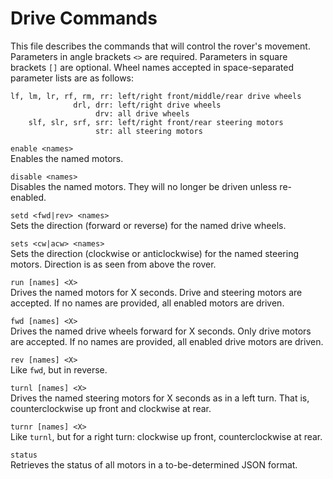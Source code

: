 Drive Commands
===
This file describes the commands that will control the rover's movement. Parameters in angle brackets `<>` are required. Parameters in square brackets `[]` are optional.
Wheel names accepted in space-separated parameter lists are as follows:
```
lf, lm, lr, rf, rm, rr: left/right front/middle/rear drive wheels
              drl, drr: left/right drive wheels
                   drv: all drive wheels
    slf, slr, srf, srr: left/right front/rear steering motors
                   str: all steering motors
```

`enable <names>`  
Enables the named motors.

`disable <names>`  
Disables the named motors. They will no longer be driven unless re-enabled.

`setd <fwd|rev> <names>`  
Sets the direction (forward or reverse) for the named drive wheels.

`sets <cw|acw> <names>`  
Sets the direction (clockwise or anticlockwise) for the named steering motors. Direction is as seen from above the rover.

`run [names] <X>`  
Drives the named motors for X seconds. Drive and steering motors are accepted. If no names are provided, all enabled motors are driven.

`fwd [names] <X>`  
Drives the named drive wheels forward for X seconds. Only drive motors are accepted. If no names are provided, all enabled drive motors are driven.

`rev [names] <X>`  
Like `fwd`, but in reverse.

`turnl [names] <X>`  
Drives the named steering motors for X seconds as in a left turn. That is, counterclockwise up front and clockwise at rear.

`turnr [names] <X>`  
Like `turnl`, but for a right turn: clockwise up front, counterclockwise at rear.

`status`  
Retrieves the status of all motors in a to-be-determined JSON format.
